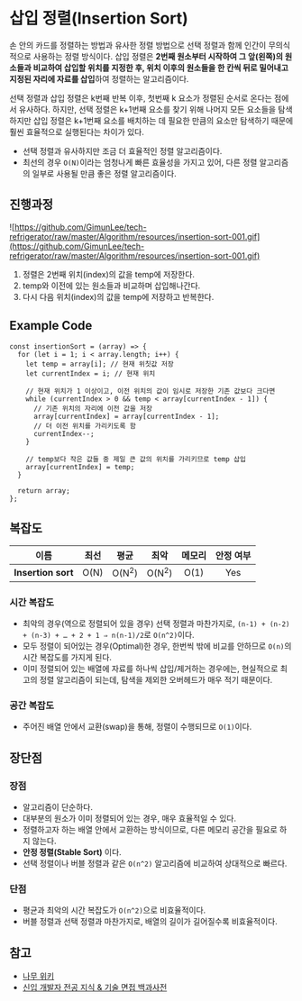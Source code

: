 # 삽입 정렬(Insertion Sort)

손 안의 카드를 정렬하는 방법과 유사한 정렬 방법으로 선택 정렬과 함께 인간이 무의식적으로 사용하는 정렬 방식이다. 삽입 정렬은 **2번째 원소부터 시작하여 그 앞(왼쪽)의 원소들과 비교하여 삽입할 위치를 지정한 후, 위치 이후의 원소들을 한 칸씩 뒤로 밀어내고 지정된 자리에 자료를 삽입**하여 정렬하는 알고리즘이다.

선택 정렬과 삽입 정렬은 k번째 반복 이후, 첫번째 k 요소가 정렬된 순서로 온다는 점에서 유사하다. 하지만, 선택 정렬은 k+1번째 요소를 찾기 위해 나머지 모든 요소들을 탐색하지만 삽입 정렬은 k+1번째 요소를 배치하는 데 필요한 만큼의 요소만 탐색하기 때문에 훨씬 효율적으로 실행된다는 차이가 있다.

- 선택 정렬과 유사하지만 조금 더 효율적인 정렬 알고리즘이다.
- 최선의 경우 `O(N)`이라는 엄청나게 빠른 효율성을 가지고 있어, 다른 정렬 알고리즘의 일부로 사용될 만큼 좋은 정렬 알고리즘이다.

## 진행과정

![https://github.com/GimunLee/tech-refrigerator/raw/master/Algorithm/resources/insertion-sort-001.gif](https://github.com/GimunLee/tech-refrigerator/raw/master/Algorithm/resources/insertion-sort-001.gif)

1. 정렬은 2번째 위치(index)의 값을 temp에 저장한다.
2. temp와 이전에 있는 원소들과 비교하며 삽입해나간다.
3. 다시 다음 위치(index)의 값을 temp에 저장하고 반복한다.

## Example Code

```tsx
const insertionSort = (array) => {
  for (let i = 1; i < array.length; i++) {
    let temp = array[i]; // 현재 위칫값 저장
    let currentIndex = i; // 현재 위치

    // 현재 위치가 1 이상이고, 이전 위치의 값이 임시로 저장한 기존 값보다 크다면
    while (currentIndex > 0 && temp < array[currentIndex - 1]) {
      // 기존 위치의 자리에 이전 값을 저장
      array[currentIndex] = array[currentIndex - 1];
      // 더 이전 위치를 가리키도록 함
      currentIndex--;
    }

    // temp보다 작은 값들 중 제일 큰 값의 위치를 가리키므로 temp 삽입
    array[currentIndex] = temp;
  }

  return array;
};
```

## 복잡도

| 이름               | 최선 |       평균       |       최악       | 메모리 | 안정 여부 |
| ------------------ | :--: | :--------------: | :--------------: | :----: | :-------: |
| **Insertion sort** | O(N) | O(N<sup>2</sup>) | O(N<sup>2</sup>) |  O(1)  |    Yes    |

### 시간 복잡도

- 최악의 경우(역으로 정렬되어 있을 경우) 선택 정렬과 마찬가지로, `(n-1) + (n-2) + (n-3) + … + 2 + 1 ⇒ n(n-1)/2`로 `O(n^2)`이다.
- 모두 정렬이 되어있는 경우(Optimal)한 경우, 한번씩 밖에 비교를 안하므로 `O(n)`의 시간 복잡도를 가지게 된다.
- 이미 정렬되어 있는 배열에 자료를 하나씩 삽입/제거하는 경우에는, 현실적으로 최고의 정렬 알고리즘이 되는데, 탐색을 제외한 오버헤드가 매우 적기 때문이다.

### 공간 복잡도

- 주어진 배열 안에서 교환(swap)을 통해, 정렬이 수행되므로 `O(1)`이다.

## 장단점

### 장점

- 알고리즘이 단순하다.
- 대부분의 원소가 이미 정렬되어 있는 경우, 매우 효율적일 수 있다.
- 정렬하고자 하는 배열 안에서 교환하는 방식이므로, 다른 메모리 공간을 필요로 하지 않는다.
- **안정 정렬(Stable Sort)** 이다.
- 선택 정렬이나 버블 정렬과 같은 `O(n^2)` 알고리즘에 비교하여 상대적으로 빠르다.

### 단점

- 평균과 최악의 시간 복잡도가 `O(n^2)`으로 비효율적이다.
- 버블 정렬과 선택 정렬과 마찬가지로, 배열의 길이가 길어질수록 비효율적이다.

## 참고

- [나무 위키](https://namu.wiki/w/%EC%A0%95%EB%A0%AC%20%EC%95%8C%EA%B3%A0%EB%A6%AC%EC%A6%98#s-2.2.3)
- [신입 개발자 전공 지식 & 기술 면접 백과사전](https://gyoogle.dev/blog/algorithm/Bubble%20Sort.html)
